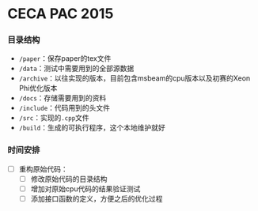 # CECA PAC 2015

### 目录结构
* `/paper`：保存paper的tex文件
* `/data`：测试中需要用到的全部源数据
* `/archive`：以往实现的版本，目前包含msbeam的cpu版本以及初赛的Xeon Phi优化版本
* `/docs`：存储需要用到的资料
* `/include`：代码用到的头文件
* `/src`：实现的`.cpp`文件
* `/build`：生成的可执行程序，这个本地维护就好

### 时间安排

- [ ] 重构原始代码：
	- [ ] 修改原始代码的目录结构
	- [ ] 增加对原始cpu代码的结果验证测试
	- [ ] 添加接口函数的定义，方便之后的优化过程